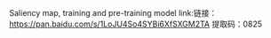 Saliency map, training and pre-training model link:链接：https://pan.baidu.com/s/1LoJU4So4SYBi6XfSXGM2TA 提取码：0825 
